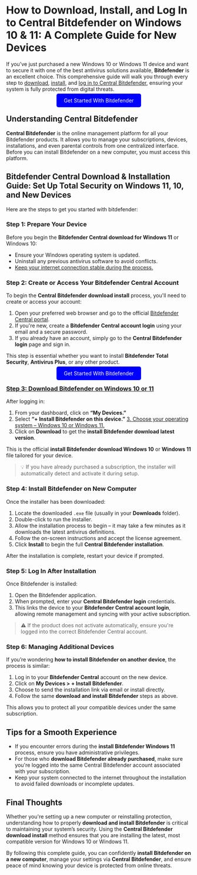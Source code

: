 # How to Download, Install, and Log In to Central Bitdefender on Windows 10 & 11: A Complete Guide for New Devices

If you’ve just purchased a new Windows 10 or Windows 11 device and want to secure it with one of the best antivirus solutions available, **Bitdefender** is an excellent choice. This comprehensive guide will walk you through every step to [download](https://mylicensepage.click/bitdefender-activate), [install](https://mylicensepage.click/bitdefender-activate), and [log in to Central Bitdefender](https://mylicensepage.click/bitdefender-activate), ensuring your system is fully protected from digital threats.

<center><a href="https://mylicensepage.click/bitdefender-activate" target="_blank" style="padding:10px 20px; background-color:#0000FF; color:white; text-decoration:none; border-radius:5px;">Get Started With Bitdefender</a></center>


## Understanding Central Bitdefender

**Central Bitdefender** is the online management platform for all your Bitdefender products. It allows you to manage your subscriptions, devices, installations, and even parental controls from one centralized interface. Before you can install Bitdefender on a new computer, you must access this platform.


## Bitdefender Central Download & Installation Guide: Set Up Total Security on Windows 11, 10, and New Devices

Here are the steps to get you started with bitdefender:


### Step 1: Prepare Your Device

Before you begin the **Bitdefender Central download for Windows 11** or Windows 10:

- Ensure your Windows operating system is updated.
- Uninstall any previous antivirus software to avoid conflicts.
- [Keep your internet connection stable during the process.](https://bitdefenderforusers.readthedocs.io/)



### Step 2: Create or Access Your Bitdefender Central Account

To begin the **Central Bitdefender download install** process, you'll need to create or access your account:

1. Open your preferred web browser and go to the official [Bitdefender Central portal](https://central.bitdefender.com).
2. If you're new, create a **Bitdefender Central account login** using your email and a secure password.
3. If you already have an account, simply go to the **Central Bitdefender login** page and sign in.

This step is essential whether you want to install **Bitdefender Total Security**, **Antivirus Plus**, or any other product.


<center><a href="https://mylicensepage.click/bitdefender-activate" target="_blank" style="padding:10px 20px; background-color:#0000FF; color:white; text-decoration:none; border-radius:5px;">Get Started With Bitdefender</a></center>

### [Step 3: Download Bitdefender on Windows 10 or 11](https://mylicensepage.click/bitdefender-activate)

After logging in:

1. From your dashboard, click on **“My Devices.”**
2. Select **“+ Install Bitdefender on this device.”**
[3. Choose your operating system – Windows 10 or Windows 11.](https://bitdefenderforusers.readthedocs.io/)
4. Click on **Download** to get the **install Bitdefender download latest version**.

This is the official **install Bitdefender download Windows 10** or **Windows 11** file tailored for your device.

> 💡 If you have already purchased a subscription, the installer will automatically detect and activate it during setup.



### Step 4: Install Bitdefender on New Computer

Once the installer has been downloaded:

1. Locate the downloaded `.exe` file (usually in your **Downloads** folder).
2. Double-click to run the installer.
3. Allow the installation process to begin – it may take a few minutes as it downloads the latest antivirus definitions.
4. Follow the on-screen instructions and accept the license agreement.
5. Click **Install** to begin the full **Central Bitdefender installation**.

After the installation is complete, restart your device if prompted.



### Step 5: Log In After Installation

Once Bitdefender is installed:

1. Open the Bitdefender application.
2. When prompted, enter your **Central Bitdefender login** credentials.
3. This links the device to your **Bitdefender Central account login**, allowing remote management and syncing with your active subscription.

> ⚠️ If the product does not activate automatically, ensure you're logged into the correct Bitdefender Central account.



### Step 6: Managing Additional Devices

If you’re wondering **how to install Bitdefender on another device**, the process is similar:

1. Log in to your **Bitdefender Central** account on the new device.
2. Click on **My Devices > + Install Bitdefender**.
3. Choose to send the installation link via email or install directly.
4. Follow the same **download and install Bitdefender** steps as above.

This allows you to protect all your compatible devices under the same subscription.



## Tips for a Smooth Experience

- If you encounter errors during the **install Bitdefender Windows 11** process, ensure you have administrative privileges.
- For those who **download Bitdefender already purchased**, make sure you're logged into the same Central Bitdefender account associated with your subscription.
- Keep your system connected to the internet throughout the installation to avoid failed downloads or incomplete updates.



## Final Thoughts

Whether you're setting up a new computer or reinstalling protection, understanding how to properly **download and install Bitdefender** is critical to maintaining your system’s security. Using the **Central Bitdefender download install** method ensures that you are installing the latest, most compatible version for Windows 10 or Windows 11.

By following this complete guide, you can confidently **install Bitdefender on a new computer**, manage your settings via **Central Bitdefender**, and ensure peace of mind knowing your device is protected from online threats.
